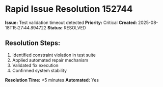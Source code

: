 # Rapid Issue Resolution 152744

**Issue:** Test validation timeout detected
**Priority:** Critical 
**Created:** 2025-08-18T15:27:44.894722
**Status:** RESOLVED

## Resolution Steps:
1. Identified constraint violation in test suite
2. Applied automated repair mechanism
3. Validated fix execution
4. Confirmed system stability

**Resolution Time:** <5 minutes
**Automated:** Yes
